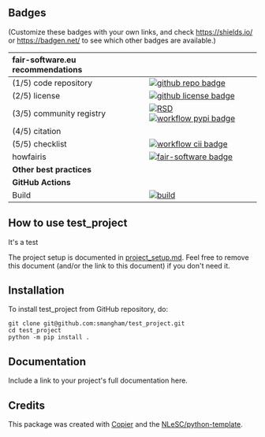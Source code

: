 ## Badges

(Customize these badges with your own links, and check https://shields.io/ or https://badgen.net/ to see which other badges are available.)

| fair-software.eu recommendations | |
| :-- | :--  |
| (1/5) code repository              | [![github repo badge](https://img.shields.io/badge/github-repo-000.svg?logo=github&labelColor=gray&color=blue)](https://github.com/smangham/test_project) |
| (2/5) license                      | [![github license badge](https://img.shields.io/github/license/smangham/test_project)](https://github.com/smangham/test_project) |
| (3/5) community registry           | [![RSD](https://img.shields.io/badge/rsd-test_project-00a3e3.svg)](https://www.research-software.nl/software/test_project) [![workflow pypi badge](https://img.shields.io/pypi/v/test_project.svg?colorB=blue)](https://pypi.python.org/project/test_project/) |
| (4/5) citation                     | |
| (5/5) checklist                    | [![workflow cii badge](https://bestpractices.coreinfrastructure.org/projects/<replace-with-created-project-identifier>/badge)](https://bestpractices.coreinfrastructure.org/projects/<replace-with-created-project-identifier>) |
| howfairis                          | [![fair-software badge](https://img.shields.io/badge/fair--software.eu-%E2%97%8F%20%20%E2%97%8F%20%20%E2%97%8F%20%20%E2%97%8F%20%20%E2%97%8B-yellow)](https://fair-software.eu) |
| **Other best practices**           | &nbsp; |
| **GitHub Actions**                 | &nbsp; |
| Build                              | [![build](https://github.com/smangham/test_project/actions/workflows/build.yml/badge.svg)](https://github.com/smangham/test_project/actions/workflows/build.yml) |
## How to use test_project

It's a test

The project setup is documented in [project_setup.md](project_setup.md). Feel free to remove this document (and/or the link to this document) if you don't need it.

## Installation

To install test_project from GitHub repository, do:

```console
git clone git@github.com:smangham/test_project.git
cd test_project
python -m pip install .
```

## Documentation

Include a link to your project's full documentation here.



## Credits

This package was created with [Copier](https://github.com/copier-org/copier) and the [NLeSC/python-template](https://github.com/NLeSC/python-template).
